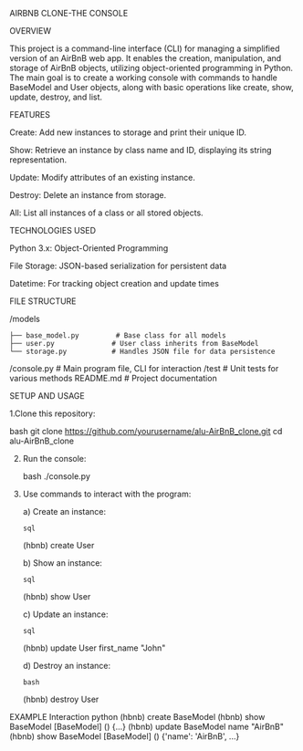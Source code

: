 

AIRBNB CLONE-THE CONSOLE


OVERVIEW


This project is a command-line interface (CLI) for managing a simplified version of an AirBnB web app. It enables the creation, manipulation, and storage of AirBnB objects, utilizing object-oriented programming in Python. The main goal is to create a working console with commands to handle BaseModel and User objects, along with basic operations like create, show, update, destroy, and list.



FEATURES

Create: Add new instances to storage and print their unique ID.

Show: Retrieve an instance by class name and ID, displaying its string representation.

Update: Modify attributes of an existing instance.

Destroy: Delete an instance from storage.

All: List all instances of a class or all stored objects.



TECHNOLOGIES USED


Python 3.x: Object-Oriented Programming

File Storage: JSON-based serialization for persistent data

Datetime: For tracking object creation and update times


FILE STRUCTURE


/models

    ├── base_model.py         # Base class for all models
    ├── user.py              # User class inherits from BaseModel
    └── storage.py           # Handles JSON file for data persistence
/console.py                  # Main program file, CLI for interaction
/test                        # Unit tests for various methods
README.md                   # Project documentation



SETUP AND USAGE




1.Clone this repository:

  bash
  git clone https://github.com/yourusername/alu-AirBnB_clone.git
  cd alu-AirBnB_clone
  
2. Run the console:
   
    bash
   ./console.py

4. Use commands to interact with the program:

   a) Create an instance:
   
       sql
      (hbnb) create User

   b) Show an instance:
   
       sql
      (hbnb) show User <id>

   c) Update an instance:
   
       sql
      (hbnb) update User <id> first_name "John"

   d) Destroy an instance:
   
       bash
      (hbnb) destroy User <id>


      

EXAMPLE Interaction
python
(hbnb) create BaseModel
<generated-id>
(hbnb) show BaseModel <generated-id>
[BaseModel] (<generated-id>) {...}
(hbnb) update BaseModel <generated-id> name "AirBnB"
(hbnb) show BaseModel <generated-id>
[BaseModel] (<generated-id>) {'name': 'AirBnB', ...}


